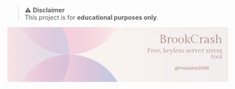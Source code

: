 > ⚠️ **Disclaimer**  
> This project is for **educational purposes only**.  

![Demo](https://raw.githubusercontent.com/maxblox2999/BrookCrash/assets/BC.png)

